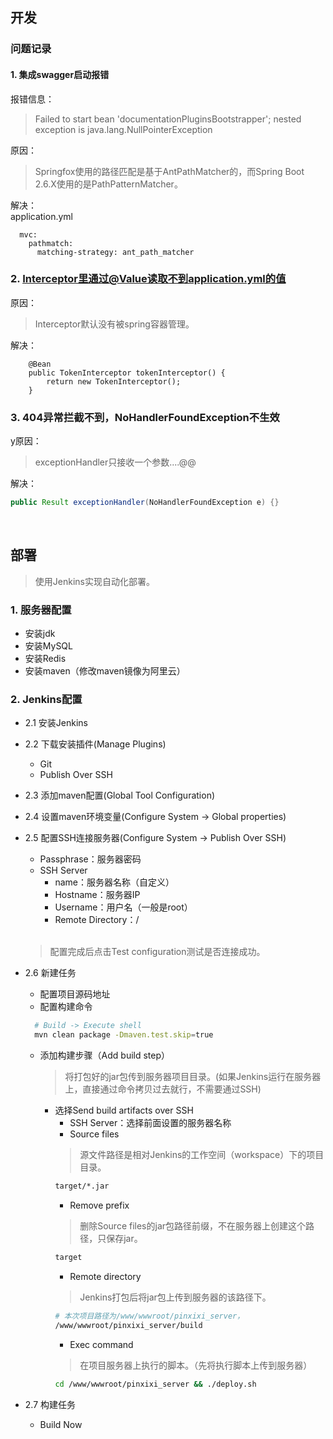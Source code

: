 ## 开发
### 问题记录
#### 1. 集成swagger启动报错
报错信息：  
>Failed to start bean 'documentationPluginsBootstrapper'; nested exception is java.lang.NullPointerException

原因： 
>Springfox使用的路径匹配是基于AntPathMatcher的，而Spring Boot 2.6.X使用的是PathPatternMatcher。  

解决：  
application.yml
```
  mvc:
    pathmatch:
      matching-strategy: ant_path_matcher
```

### 2. Interceptor里通过@Value读取不到application.yml的值

原因： 
>Interceptor默认没有被spring容器管理。

解决：
```
    @Bean
    public TokenInterceptor tokenInterceptor() {
        return new TokenInterceptor();
    }
```

### 3. 404异常拦截不到，NoHandlerFoundException不生效

y原因：
>exceptionHandler只接收一个参数....@@

解决：

```java
public Result exceptionHandler(NoHandlerFoundException e) {}
```


<br/>

## 部署
>使用Jenkins实现自动化部署。
### 1. 服务器配置
+ 安装jdk
+ 安装MySQL
+ 安装Redis
+ 安装maven（修改maven镜像为阿里云）

### 2. Jenkins配置
+ 2.1 安装Jenkins
+ 2.2 下载安装插件(Manage Plugins)
  - Git
  - Publish Over SSH
+ 2.3 添加maven配置(Global Tool Configuration)
+ 2.4 设置maven环境变量(Configure System -> Global properties)
+ 2.5 配置SSH连接服务器(Configure System -> Publish Over SSH)
  - Passphrase：服务器密码
  - SSH Server
    * name：服务器名称（自定义）
    * Hostname：服务器IP
    * Username：用户名（一般是root）
    * Remote Directory：/

  <br/>

  >配置完成后点击Test configuration测试是否连接成功。

+ 2.6 新建任务
  * 配置项目源码地址
  * 配置构建命令
  ```bash
    # Build -> Execute shell
    mvn clean package -Dmaven.test.skip=true
  ```
  * 添加构建步骤（Add build step）
    >将打包好的jar包传到服务器项目目录。(如果Jenkins运行在服务器上，直接通过命令拷贝过去就行，不需要通过SSH)
    + 选择Send build artifacts over SSH
      - SSH Server：选择前面设置的服务器名称
      - Source files
      >源文件路径是相对Jenkins的工作空间（workspace）下的项目目录。
      ```bash
      target/*.jar
      ```
      - Remove prefix
      >删除Source files的jar包路径前缀，不在服务器上创建这个路径，只保存jar。
      ```bash
      target
      ```
      - Remote directory
      >Jenkins打包后将jar包上传到服务器的该路径下。
      ```bash
      # 本次项目路径为/www/wwwroot/pinxixi_server，
      /www/wwwroot/pinxixi_server/build
      ```
      - Exec command
      >在项目服务器上执行的脚本。（先将执行脚本上传到服务器）
      ```bash
      cd /www/wwwroot/pinxixi_server && ./deploy.sh
      ```
+ 2.7 构建任务
  - Build Now